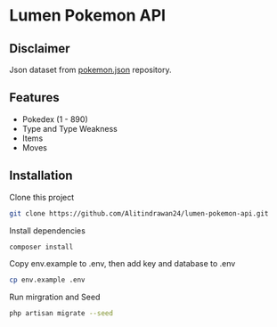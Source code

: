 # Lumen Pokemon API
## Disclaimer
Json dataset from [pokemon.json](https://github.com/fanzeyi/pokemon.json) repository.

## Features
- Pokedex (1 - 890)
- Type and Type Weakness
- Items
- Moves

## Installation
Clone this project
```sh
git clone https://github.com/Alitindrawan24/lumen-pokemon-api.git
```

Install dependencies 
```sh
composer install
```

Copy env.example to .env, then add key and database to .env
```sh
cp env.example .env
```


Run mirgration and Seed
```sh
php artisan migrate --seed
```